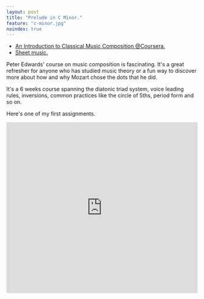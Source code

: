 ```yaml
---
layout: post
title: "Prelude in C Minor."
feature: "c-minor.jpg"
noindex: true
---
```


- [An Introduction to Classical Music Composition @Coursera.](https://www.coursera.org/learn/classical-composition)
- [Sheet music.](/assets/docs/c-minor.jpg)

Peter Edwards' course on music composition is fascinating. It's a great refresher for anyone who has studied music theory or a fun way to discover more about how and why Mozart chose the dots that he did.

It's a 6 weeks course spanning the diatonic triad system, voice leading rules, inversions, common practices like the circle of 5ths, period form and so on.

Here's one of my first assignments.

<iframe width="100%" height="450" scrolling="no" frameborder="no" src="https://w.soundcloud.com/player/?url=https%3A//api.soundcloud.com/tracks/274960810&amp;auto_play=false&amp;hide_related=false&amp;show_comments=true&amp;show_user=true&amp;show_reposts=false&amp;visual=true"></iframe>